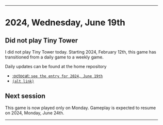 
***

# 2024, Wednesday, June 19th

## Did not play Tiny Tower

<!-- TODO: For each weekly entry, make sure the date is correct. The day of the week should be modified in 4 places !-->

I did not play Tiny Tower today. Starting 2024, February 12th, this game has transitioned from a daily game to a weekly game.

Daily updates can be found at the home repository

- [:octocat: `see the entry for 2024, June 19th`](https://github.com/seanpm2001/SeansLifeArchive_Images_TinyTower/tree/master/tiny%20tower/2024/06_June/19/) 
- [`(alt link)`](/tiny%20tower/2024/06_June/19/)

## Next session

This game is now played only on Monday. Gameplay is expected to resume on 2024, Monday, June 24th.

***
